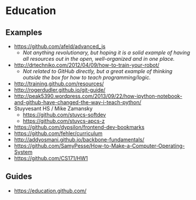 # Education

## Examples

* https://github.com/afeld/advanced_js
    * *Not anything revolutionary, but hoping it is a solid example of having all resources out in the open, well-organized and in one place.*
* http://drtechniko.com/2012/04/09/how-to-train-your-robot/
    * *Not related to GitHub directly, but a great example of thinking outside the box for how to teach programming/logic.*
* http://training.github.com/resources/
* http://rogerdudler.github.io/git-guide/
* http://peak5390.wordpress.com/2013/09/22/how-ipython-notebook-and-github-have-changed-the-way-i-teach-python/
* Stuyvesant HS / Mike Zamansky
    * https://github.com/stuycs-softdev
    * https://github.com/stuycs-apcs-z
* https://github.com/dypsilon/frontend-dev-bookmarks
* https://github.com/fehler/curriculum
* http://addyosmani.github.io/backbone-fundamentals/
* https://github.com/SamyPesse/How-to-Make-a-Computer-Operating-System
* https://github.com/CS171/HW1

## Guides

* https://education.github.com/

